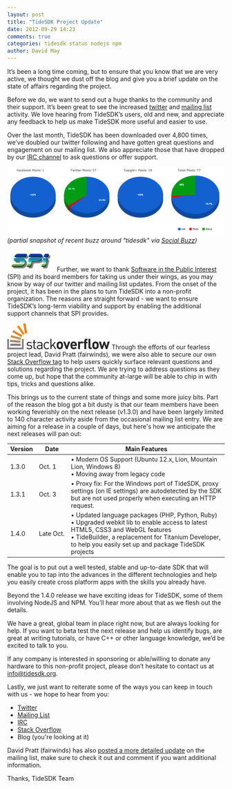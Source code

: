 ```yaml
---
layout: post
title: "TideSDK Project Update"
date: 2012-09-29 14:23
comments: true
categories: tidesdk status nodejs npm
author: David May
---
```


It’s been a long time coming, but to ensure that you know that we are very active, we thought we dust off the blog and give you a brief update on the state of affairs regarding the project.

Before we do, we want to send out a huge thanks to the community and their support. It’s been great to see the increased [twitter](https://twitter.com/i/#!/search/?q=tidesdk) and [mailing list](https://groups.google.com/forum/?fromgroups#!forum/tidesdk) activity. We love hearing from TideSDK’s users, old and new, and appreciate any feedback to help us make TideSDK more useful and easier to use. 

Over the last month, TideSDK has been downloaded over 4,800 times, we’ve doubled our twitter following and have gotten great questions and engagement on our mailing list. We also appreciate those that have dropped by our [IRC channel](irc://chat.freenode.net#tidesdk) to ask questions or offer support.

![TideSDK stats](/images/tidesdk-posts.png) *(partial snapshot of recent buzz around "tidesdk" via [Social Buzz](http://www.social-searcher.com/?ie=UTF-8&oe=UTF-8&gplng=&twloc=&fbctr=&q5mul=&q5min=&q5xct=&ntw=&psttyp=&embd=&fblike=&twretwt=&gpplsone=&gpreshr=&q5=tidesdk))*

![Software in the Public Interest](/images/spi-logo.png) Further, we want to thank [Software in the Public Interest](http://www.spi-inc.org/) (SPI) and its board members for taking us under their wings, as you may know by way of our twitter and mailing list updates. From the onset of the project, it has been in the plans to turn TideSDK into a non-profit organization. The reasons are straight forward - we want to ensure TideSDK’s long-term viability and support by enabling the additional support channels that SPI provides.


![Stack Overlow](/images/so-logo.png) Through the efforts of our fearless project lead, David Pratt (fairwinds), we were also able to secure our own [Stack Overflow tag](http://stackoverflow.com/questions/tagged/tidesdk) to help users quickly surface relevant questions and solutions regarding the project. We are trying to address questions as they come up, but hope that the community at-large will be able to chip in with tips, tricks and questions alike.

This brings us to the current state of things and some more juicy bits. Part of the reason the blog got a bit dusty is that our team members have been working feverishly on the next release (v1.3.0) and have been largely limited to 140 character activity aside from the occasional mailing list entry. We are aiming for a release in a couple of days, but here's how we anticipate the next releases will pan out:

<table>
	<thead>
		<tr>
			<th width="10%">Version</th>
			<th width="15%">Date</th>
			<th width="75%">Main Features</th>
		</tr>
	</thead>
	<tbody>
		<tr>
			<td>1.3.0</td>
			<td>Oct. 1</td>
			<td>&bull; Modern OS Support (Ubuntu 12.x, Lion, Mountain Lion, Windows 8)<br />&bull; Moving away from legacy code
			</td>
		</tr>
		<tr>
			<td>1.3.1</td>
			<td>Oct. 3</td>
			<td>&bull; Proxy fix: For the Windows port of TideSDK, proxy settings (on IE settings) are auto­detected by the SDK but are not used properly when executing an HTTP request.
			</td>
		</tr>
		<tr>
			<td>1.4.0</td>
			<td>Late Oct.</td>
			<td>&bull; Updated language packages (PHP, Python, Ruby)<br />&bull; Upgraded webkit lib to enable access to latest HTML5, CSS3 and WebGL features<br />&bull; TideBuilder, a replacement for Titanium Developer, to help you easily set up and package TideSDK projects
			</td>
		</tr>
	</tbody>
</table>

The goal is to put out a well tested, stable and up-to-date SDK that will enable you to tap into the advances in the different technologies and help you easily create cross platform apps with the skills you already have.

Beyond the 1.4.0 release we have exciting ideas for TideSDK, some of them involving NodeJS and NPM. You’ll hear more about that as we flesh out the details.

We have a great, global team in place right now, but are always looking for help. If you want to beta test the next release and help us identify bugs, are great at writing tutorials, or have C++ or other language knowledge, we’d be excited to talk to you.

If any company is interested in sponsoring or able/willing to donate any hardware to this non-profit project, please don’t hesitate to contact us at [info@tidesdk.org](mailto:info@tidesdk.org).

Lastly, we just want to reiterate some of the ways you can keep in touch with us - we hope to hear from you:

* [Twitter](https://twitter.com/tidesdk)
* [Mailing List](https://groups.google.com/forum/?fromgroups#!forum/tidesdk)
* [IRC](irc://chat.freenode.net#tidesdk)
* [Stack Overflow](http://stackoverflow.com/questions/tagged/tidesdk)
* Blog (you're looking at it)

David Pratt (fairwinds) has also [posted a more detailed update](https://groups.google.com/d/topic/tidesdk/HhqR3Ba66xk/discussion) on the mailing list, make sure to check it out and comment if you want additional information.

Thanks,
TideSDK Team